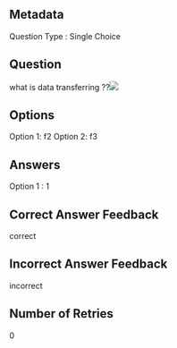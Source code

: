 ## Metadata
Question Type : Single Choice

## Question
what is data transferring ??<img src="https://images.pexels.com/photos/931177/pexels-photo-931177.jpeg?auto=compress&cs=tinysrgb&w=600" />

## Options
Option 1: f2
Option 2: f3

## Answers
Option 1 : 1

## Correct Answer Feedback
correct

## Incorrect Answer Feedback
incorrect

## Number of Retries
0


